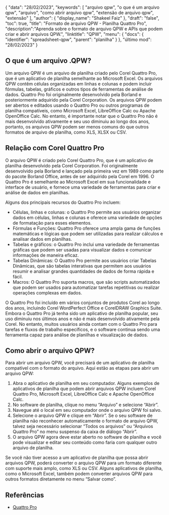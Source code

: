 {
"data": "28/02/2023",
  "keywords": [
"arquivo qpw",
"o que é um arquivo qpw",
"arquivo",
"como abrir arquivo qpw",
"extensão de arquivo qpw",
"extensão"
],
  "author": {
"display_name": "Shakeel Faiz"
},
"draft": "false",
"toc": true,
"title": "Formato de arquivo QPW - Planilha Quattro Pro",
  "description":"Aprenda sobre o formato de arquivo QPW e APIs que podem criar e abrir arquivos QPW.",
"linktitle": "QPW",
  "menu": {
    "docs": {
      "identifier": "spreadsheet-qpw",
"parent": "planilha"
}
},
"último mod": "28/02/2023"
}

## O que é um arquivo .QPW?

Um arquivo QPW é um arquivo de planilha criado pelo Corel Quattro Pro, que é um aplicativo de planilha semelhante ao Microsoft Excel. Os arquivos QPW contêm células organizadas em linhas e colunas e podem incluir fórmulas, tabelas, gráficos e outros tipos de ferramentas de análise de dados. Quattro Pro foi originalmente desenvolvido pela Borland e posteriormente adquirido pela Corel Corporation. Os arquivos QPW podem ser abertos e editados usando o Quattro Pro ou outros programas de planilha compatíveis, como Microsoft Excel, LibreOffice Calc ou Apache OpenOffice Calc. No entanto, é importante notar que o Quattro Pro não é mais desenvolvido ativamente e seu uso diminuiu ao longo dos anos, portanto, os arquivos QPW podem ser menos comuns do que outros formatos de arquivo de planilha, como XLS, XLSX ou CSV.

## Relação com Corel Quattro Pro

O arquivo QPW é criado pelo Corel Quattro Pro, que é um aplicativo de planilha desenvolvido pela Corel Corporation. Foi originalmente desenvolvido pela Borland e lançado pela primeira vez em 1989 como parte do pacote Borland Office, antes de ser adquirido pela Corel em 1996. O Quattro Pro é semelhante ao Microsoft Excel em sua funcionalidade e interface de usuário, e fornece uma variedade de ferramentas para criar e análise de dados em planilhas.

Alguns dos principais recursos do Quattro Pro incluem:

- Células, linhas e colunas: o Quattro Pro permite aos usuários organizar dados em células, linhas e colunas e oferece uma variedade de opções de formatação para esses elementos.
- Fórmulas e Funções: Quattro Pro oferece uma ampla gama de funções matemáticas e lógicas que podem ser utilizadas para realizar cálculos e analisar dados em planilhas.
- Tabelas e gráficos: o Quattro Pro inclui uma variedade de ferramentas gráficas que podem ser usadas para visualizar dados e comunicar informações de maneira eficaz.
- Tabelas Dinâmicas: O Quattro Pro permite aos usuários criar Tabelas Dinâmicas, que são tabelas interativas que permitem aos usuários resumir e analisar grandes quantidades de dados de forma rápida e fácil.
- Macros: O Quattro Pro suporta macros, que são scripts automatizados que podem ser usados para automatizar tarefas repetitivas ou realizar operações complexas em dados.

O Quattro Pro foi incluído em vários conjuntos de produtos Corel ao longo dos anos, incluindo Corel WordPerfect Office e CorelDRAW Graphics Suite. Embora o Quattro Pro já tenha sido um aplicativo de planilha popular, seu uso diminuiu nos últimos anos e não é mais desenvolvido ativamente pela Corel. No entanto, muitos usuários ainda contam com o Quattro Pro para tarefas e fluxos de trabalho específicos, e o software continua sendo uma ferramenta capaz para análise de planilhas e visualização de dados.

## Como abrir o arquivo QPW?

Para abrir um arquivo QPW, você precisará de um aplicativo de planilha compatível com o formato do arquivo. Aqui estão as etapas para abrir um arquivo QPW:

1. Abra o aplicativo de planilha em seu computador. Alguns exemplos de aplicativos de planilha que podem abrir arquivos QPW incluem Corel Quattro Pro, Microsoft Excel, LibreOffice Calc e Apache OpenOffice Calc.
2. No software de planilha, clique no menu “Arquivo” e selecione “Abrir”.
3. Navegue até o local em seu computador onde o arquivo QPW foi salvo.
4. Selecione o arquivo QPW e clique em “Abrir”. Se o seu software de planilha não reconhecer automaticamente o formato de arquivo QPW, talvez seja necessário selecionar “Todos os arquivos” ou “Arquivos Quattro Pro” no menu suspenso da caixa de diálogo “Abrir”.
5. O arquivo QPW agora deve estar aberto no software de planilha e você pode visualizar e editar seu conteúdo como faria com qualquer outro arquivo de planilha.

Se você não tiver acesso a um aplicativo de planilha que possa abrir arquivos QPW, poderá converter o arquivo QPW para um formato diferente com suporte mais amplo, como XLS ou CSV. Alguns aplicativos de planilha, como o Microsoft Excel, também podem converter arquivos QPW para outros formatos diretamente no menu “Salvar como”.

## Referências
* [Quattro Pro](https://en.wikipedia.org/wiki/Quattro_Pro)
